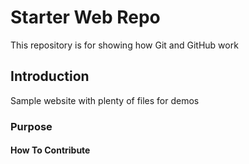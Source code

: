 # Starter Web Repo

This repository is for showing how Git and GitHub work

## Introduction

Sample website with plenty of files for demos

### Purpose

#### How To Contribute
